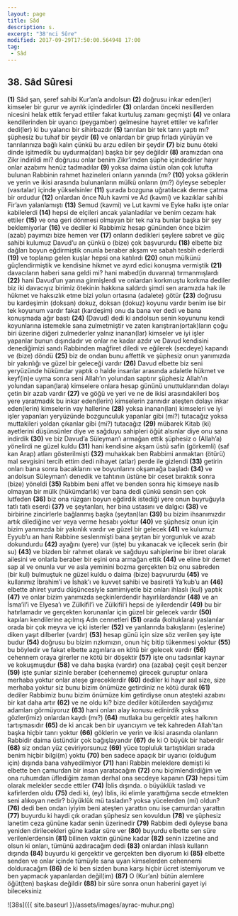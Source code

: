 ```yaml
---
layout: page
title: Sâd
description: s.
excerpt: "38'nci Sûre"
modified: 2017-09-29T17:50:00.564948 17:00
tag: 
 - Sâd
---
```


## 38. Sâd Sûresi

**(1)** Sâd şan, şeref sahibi Kur’an’a andolsun
**(2)** doğrusu inkar eden(ler) kimseler bir gurur ve ayrılık içindedirler
**(3)** onlardan önceki nesillerden nicesini helak ettik feryad ettiler fakat kurtuluş zamanı geçmişti 
**(4)** ve onlara kendilerinden bir uyarıcı (peygamber) gelmesine hayret ettiler ve kafirler dedi(ler) ki bu yalancı bir sihirbazdır
**(5)** tanrıları bir tek tanrı yaptı mı? şüphesiz bu tuhaf bir şeydir
**(6)** ve onlardan bir grup fırladı yürüyün ve tanrılarınıza bağlı kalın çünkü bu arzu edilen bir şeydir
**(7)** biz bunu öteki dinde işitmedik bu uydurma(dan) başka bir şey değildir
**(8)** aramızdan ona Zikr indirildi mi? doğrusu onlar benim Zikr’imden şüphe içindedirler hayır onlar azabımı henüz tadmadılar
**(9)** yoksa daima üstün olan çok lutufta bulunan Rabbinin rahmet hazineleri onların yanında (mı?
**(10)** yoksa göklerin ve yerin ve ikisi arasında bulunanların mülkü onların (mı?) öyleyse sebepler (vasıtalar) içinde yükselsinler 
**(11)** şurada bozguna uğratılacak derme çatma bir ordudur 
**(12)** onlardan önce Nuh kavmi ve Ad (kavmi) ve kazıklar sahibi Fir’avn yalanlamıştı 
**(13)** Semud (kavmi) ve Lut kavmi ve Eyke halkı işte onlar kabilelerdi
**(14)** hepsi de elçileri ancak yalanladılar ve benim cezamı hak ettiler 
**(15)** ve ona geri dönmesi olmayan bir tek na’ra bunlar başka bir şey beklemiyorlar
**(16)** ve dediler ki Rabbimiz hesap gününden önce bizim (azab) payımızı bize hemen ver
**(17)** onların dedikleri şeylere sabret ve güç sahibi kulumuz Davud’u an çünkü o (bize) çok başvururdu
**(18)** elbette biz dağları boyun eğdirmiştik onunla beraber akşam ve sabah tesbih ederlerdi
**(19)** ve toplanıp gelen kuşlar hepsi ona katılırdı
**(20)** onun mülkünü güçlendirmiştik ve kendisine hikmet ve ayırd edici konuşma vermiştik
**(21)** davacıların haberi sana geldi mi? hani mabed(in duvarına) tırmanmışlardı
**(22)** hani Davud’un yanına girmişlerdi ve onlardan korkmuştu korkma dediler biz iki davacıyız birimiz ötekinin hakkına saldırdı şimdi sen aramızda hak ile hükmet ve haksızlık etme bizi yolun ortasına (adalete) götür 
**(23)** doğrusu bu kardeşimin (doksan) dokuz, doksan (dokuz) koyunu vardır benim ise bir tek koyunum vardır fakat (kardeşim) onu da bana ver dedi ve bana konuşmada ağır bastı
**(24)** (Davud) dedi ki andolsun senin koyununu kendi koyunlarına istemekle sana zulmetmiştir ve zaten karıştıran(ortak)ların çoğu biri üzerine diğeri zulmederler yalnız inanan(lar) kimseler ve iyi işler yapanlar bunun dışındadır ve onlar ne kadar azdır ve Davud kendisini denediğimizi sandı Rabbinden mağfiret diledi ve eğilerek (secdeye) kapandı ve (bize) döndü
**(25)** biz de ondan bunu affettik ve şüphesiz onun yanımızda bir yakınlığı ve güzel bir geleceği vardır
**(26)** Davud elbette biz seni yeryüzünde hükümdar yaptık o halde insanlar arasında adaletle hükmet ve keyf(in)e uyma sonra seni Allah’ın yolundan saptırır şüphesiz Allah’ın yolundan sapan(lara) kimselere onlara hesap gününü unuttuklarından dolayı çetin bir azab vardır 
**(27)** ve göğü ve yeri ve ne de ikisi arasındakileri boş yere yaratmadık bu inkar eden(lerin) kimselerin zannıdır ateşten dolayı inkar eden(lerin) kimselerin vay hallerine 
**(28)** yoksa inanan(ları) kimseleri ve iyi işler yapanları yeryüzünde bozgunculuk yapanlar gibi (mi?) tutacağız yoksa muttakileri yoldan çıkanlar gibi (mi?) tutacağız
**(29)** mübarek Kitab (ki) ayetlerini düşünsünler diye ve sağduyu sahipleri öğüt alsınlar diye onu sana indirdik
**(30)** ve biz Davud’a Süleyman’ı armağan ettik şüphesiz o (Allah’a) yönelirdi ne güzel kuldu
**(31)** hani kendisine akşam üstü safin (görkemli) (saf kan Arap) atları gösterilmişti 
**(32)** muhakkak ben Rabbimi anmaktan (ötürü) mal sevgisini tercih ettim dedi nihayet (atlar) perde ile gizlendi
**(33)** getirin onları bana sonra bacaklarını ve boyunlarını okşamağa başladı 
**(34)** ve andolsun Süleyman’ı denedik ve tahtının üstüne bir ceset bıraktık sonra (bize) yöneldi
**(35)** Rabbim beni affet ve benden sonra hiç kimseye nasib olmayan bir mülk (hükümdarlık) ver bana dedi çünkü sensin sen çok lutfeden
**(36)** biz ona rüzgarı boyun eğdirdik istediği yere onun buyruğuyla tatlı tatlı eserdi 
**(37)** ve şeytanları, her bina ustasını ve dalgıcı
**(38)** ve birbirine zincirlerle bağlanmış başka (şeytan)ları 
**(39)** bu bizim ihsanımızdır artık dilediğine ver veya verme hesabı yoktur
**(40)** ve şüphesiz onun için bizim yanımızda bir yakınlık vardır ve güzel bir gelecek
**(41)** ve kulumuz Eyyub’u an hani Rabbine seslenmişti bana şeytan bir yorgunluk ve azab dokundurdu 
**(42)** ayağını (yere) vur (işte) bu yıkanacak ve içilecek serin (bir su) 
**(43)** ve bizden bir rahmet olarak ve sağduyu sahiplerine bir ibret olarak ailesini ve onlarla beraber bir eşini ona armağan ettik 
**(44)** ve eline bir demet sap al ve onunla vur ve asla yeminini bozma gerçekten biz onu sabreden (bir kul) bulmuştuk ne güzel kuldu o daima (bize) başvururdu
**(45)** ve kullarımız İbrahim’i ve İshak’ı ve kuvvet sahibi ve basiretli Ya’kub’u an 
**(46)** elbette ahiret yurdu düşüncesiyle samimiyetle biz onları ihlaslı (kul) yaptık 
**(47)** ve onlar bizim yanımızda seçkinlerdendir hayırlılardandır
**(48)** ve an İsma’il’i ve Elyesa’ı ve Zülkifil’i ve Zülkifil’i hepsi de iyilerdendir
**(49)** bu bir hatırlamadır ve gerçekten korunanlar için güzel bir gelecek vardır
**(50)** kapıları kendilerine açılmış Adn cennetleri
**(51)** orada (koltuklara) yaslanılar orada bir çok meyva ve içki isterler
**(52)** ve yanlarında bakışlarını (eşlerine) diken yaşıt dilberler (vardır) 
**(53)** hesap günü için size söz verilen şey işte budur
**(54)** doğrusu bu bizim rızkımızın, onun hiç bitip tükenmesi yoktur
**(55)** bu böyledir ve fakat elbette azgınlara en kötü bir gelecek vardır 
**(56)** cehennem oraya girerler ne kötü bir döşektir
**(57)** işte onu tadsınlar kaynar ve kokuşmuşdur
**(58)** ve daha başka (vardır) ona (azaba) çeşit çeşit benzer
**(59)** işte şunlar sizinle beraber (cehenneme) girecek guruptur onlara merhaba yoktur onlar ateşe gireceklerdir
**(60)** dediler ki hayır asıl size, size merhaba yoktur siz bunu bizim önümüze getirdiniz ne kötü durak
**(61)** dediler Rabbimiz bunu bizim önümüze kim getirdiyse onun ateşteki azabını bir kat daha artır 
**(62)** ve ne oldu ki? bize dediler kötülerden saydığımız adamları görmüyoruz
**(63)** hani onları alay konusu edinirdik yoksa gözler(imiz) onlardan kaydı (mı?) 
**(64)** mutlaka bu gerçektir ateş halkının tartışmasıdır
**(65)** de ki ancak ben bir uyarıcıyım ve tek kahreden Allah’tan başka hiçbir tanrı yoktur 
**(66)** göklerin ve yerin ve ikisi arasında olanların Rabbidir daima üstündür çok bağışlayandır
**(67)** de ki O büyük bir haberdir
**(68)** siz ondan yüz çeviriyorsunuz
**(69)** yüce topluluk tartıştıkları sırada benim hiçbir bilgi(m) yoktu
**(70)** ben sadece apaçık bir uyarıcı (olduğum için) dışında bana vahyedilmiyor
**(71)** hani Rabbin meleklere demişti ki elbette ben çamurdan bir insan yaratacağım
**(72)** onu biçimlendirdiğim ve ona ruhumdan üflediğim zaman derhal ona secdeye kapanın 
**(73)** hepsi tüm olarak melekler secde ettiler
**(74)** İblis dışında. o büyüklük tasladı ve kafirlerden oldu
**(75)** dedi ki, (ey) İblis, iki elimle yarattığıma secde etmekten seni alıkoyan nedir? büyüklük mü tasladın? yoksa yücelerden (mi) oldun?
**(76)** dedi ben ondan iyiyim beni ateşten yarattın onu ise çamurdan yarattın 
**(77)** buyurdu ki haydi çık oradan şüphesiz sen kovuldun
**(78)** ve şüphesiz lanetim ceza gününe kadar senin üzerinedir
**(79)** Rabbim dedi öyleyse bana yeniden dirilecekleri güne kadar süre ver 
**(80)** buyurdu elbette sen süre verilenlerdensin
**(81)** bilinen vaktin gününe kadar
**(82)** senin izzetine and olsun ki onları, tümünü azdıracağım dedi
**(83)** onlardan ihlaslı kulların dışında
**(84)** buyurdu ki gerçektir ve gerçekten ben diyorum ki
**(85)** elbette senden ve onlar içinde tümüyle sana uyan kimselerden cehennemi dolduracağım
**(86)** de ki ben sizden buna karşı hiçbir ücret istemiyorum ve ben yapmacık yapanlardan değil(im) 
**(87)** O (Kur’an) bütün alemlere öğüt(ten) başkası değildir
**(88)** bir süre sonra onun haberini gayet iyi bileceksiniz

![38s]({{ site.baseurl }}/assets/images/ayrac-muhur.png)
